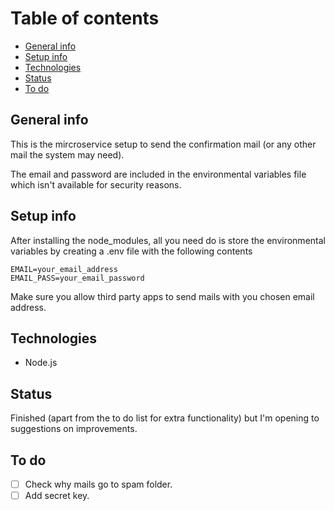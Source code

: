 # Table of contents

* [General info](#general-info)
* [Setup info](#setup-info)
* [Technologies](#technologies)
* [Status](#status)
* [To do](#to-do)

## General info

This is the mircroservice setup to send the confirmation mail (or any other mail the system may need).

The email and password are included in the environmental variables file which isn't available for security reasons.

## Setup info

After installing the node_modules, all you need do is store the environmental variables by creating a .env file with the following contents

```text
EMAIL=your_email_address
EMAIL_PASS=your_email_password
```

Make sure you allow third party apps to send mails with you chosen email address.

## Technologies

* Node.js

## Status

Finished (apart from the to do list for extra functionality) but I'm opening to suggestions on improvements.

## To do

* [ ] Check why mails go to spam folder.
* [ ] Add secret key.
